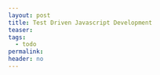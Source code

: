 ```yaml
---
layout: post
title: Test Driven Javascript Development
teaser:
tags:
  - todo
permalink:
header: no
---
```

